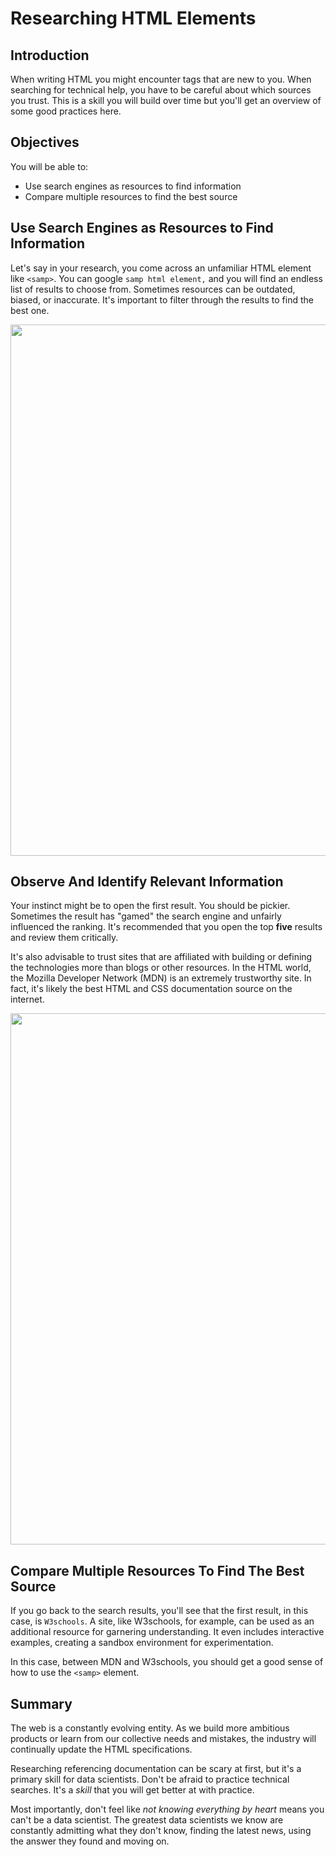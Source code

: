 
# Researching HTML Elements

## Introduction
When writing HTML you might encounter tags that are new to you. When searching for technical help, you have to be careful about which sources you trust. This is a skill you will build over time but you'll get an overview of some good practices here.

## Objectives
You will be able to:  

* Use search engines as resources to find information  
* Compare multiple resources to find the best source

## Use Search Engines as Resources to Find Information

Let's say in your research, you come across an unfamiliar HTML element like
`<samp>`. You can google `samp html element,` and you will find an endless list
of results to choose from. Sometimes resources can be outdated, biased, or
inaccurate. It's important to filter through the results to find the best one.

<img src="https://curriculum-content.s3.amazonaws.com/web-development/html-element-search.png" width="850">


## Observe And Identify Relevant Information

Your instinct might be to open the first result. You should be pickier.
Sometimes the result has "gamed" the search engine and unfairly influenced the ranking.
It's recommended that you open the top **five** results and review them critically.

It's also advisable to trust sites that are affiliated with building or
defining the technologies more than blogs or other resources. In the HTML
world, the Mozilla Developer Network (MDN) is an extremely trustworthy site.
In fact, it's likely the best HTML and CSS documentation source on the
internet.

<img src="https://curriculum-content.s3.amazonaws.com/web-development/samp-mdn-page.png" width="850">

## Compare Multiple Resources To Find The Best Source

If you go back to the search results, you'll see that the first result, in this
case, is `W3schools`. A site, like W3schools, for example, can be used as an
additional resource for garnering understanding. It even includes interactive
examples, creating a sandbox environment for experimentation.

In this case, between MDN and W3schools, you should get a good sense of how to
use the `<samp>` element.

## Summary

The web is a constantly evolving entity. As we build more ambitious products or
learn from our collective needs and mistakes, the industry will continually
update the HTML specifications.

Researching referencing documentation
can be scary at first, but it's a primary skill for data scientists. Don't be afraid to
practice technical searches. It's a _skill_ that you will get better at with practice.

Most importantly, don't feel like _not knowing everything by heart_ means you can't
be a data scientist. The greatest data scientists we know are constantly admitting what they
don't know, finding the latest news, using the answer they found and moving on.
